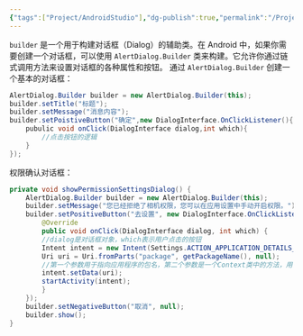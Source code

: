 ```yaml
---
{"tags":["Project/AndroidStudio"],"dg-publish":true,"permalink":"/Project/AndroidStudio/Builder/","dgPassFrontmatter":true}
---
```


`builder` 是一个用于构建对话框（Dialog）的辅助类。在 Android 中，如果你需要创建一个对话框，可以使用 `AlertDialog.Builder` 类来构建。它允许你通过链式调用方法来设置对话框的各种属性和按钮。
通过 `AlertDialog.Builder` 创建一个基本的对话框：
```java
AlertDialog.Builder builder = new AlertDialog.Builder(this);
builder.setTitle("标题");
builder.setMessage("消息内容");
builder.setPoistiveButton("确定",new DialogInterface.OnClickListener(){
	pubulic void onClick(DialogInterface dialog,int which){
		//点击按钮的逻辑
	}
});
```

权限确认对话框：
```java
private void showPermissionSettingsDialog() {  
	AlertDialog.Builder builder = new AlertDialog.Builder(this);  
	builder.setMessage("您已经拒绝了相机权限，您可以在应用设置中手动开启权限。");  
	builder.setPositiveButton("去设置", new DialogInterface.OnClickListener() {  
		@Override  
		public void onClick(DialogInterface dialog, int which) {  
		//dialog是对话框对象，which表示用户点击的按钮
		Intent intent = new Intent(Settings.ACTION_APPLICATION_DETAILS_SETTINGS);  
		Uri uri = Uri.fromParts("package", getPackageName(), null);  
		//第一个参数用于指向应用程序的包名，第二个参数是一个Context类中的方法，用于获取当前应用程序的包名
		intent.setData(uri);  
		startActivity(intent);  
		}  
	});  
	builder.setNegativeButton("取消", null);  
	builder.show();  
}
```
